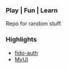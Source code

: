 ### Play | Fun | Learn

Repo for random stuff.

### Highlights

 - [fido-auth](java/fido-auth/README.md)
 - [MyUI](js/myui/README.md)
